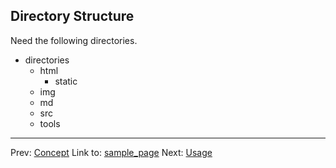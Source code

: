 Directory Structure 
--------------------

Need the following directories.

- directories
	+ html
		- static
	+ img
	+ md
	+ src
	+ tools



- - - - -
Prev:
[Concept](http://github.com/ashbb/easy_ebook_maker/tree/master/md/00101_Concept.md)
Link to:
[sample_page](http://github.com/ashbb/easy_ebook_maker/tree/master/md/00200_sample_page.md)
Next:
[Usage](http://github.com/ashbb/easy_ebook_maker/tree/master/md/00103_Usage.md)
